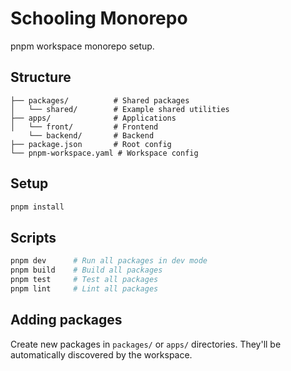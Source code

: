 # Schooling Monorepo

pnpm workspace monorepo setup.

## Structure

```
├── packages/          # Shared packages
│   └── shared/        # Example shared utilities
├── apps/              # Applications
│   └── front/         # Frontend
    └── backend/       # Backend
├── package.json       # Root config
└── pnpm-workspace.yaml # Workspace config
```

## Setup

```bash
pnpm install
```

## Scripts

```bash
pnpm dev      # Run all packages in dev mode
pnpm build    # Build all packages
pnpm test     # Test all packages
pnpm lint     # Lint all packages
```

## Adding packages

Create new packages in `packages/` or `apps/` directories. They'll be automatically discovered by the workspace.
